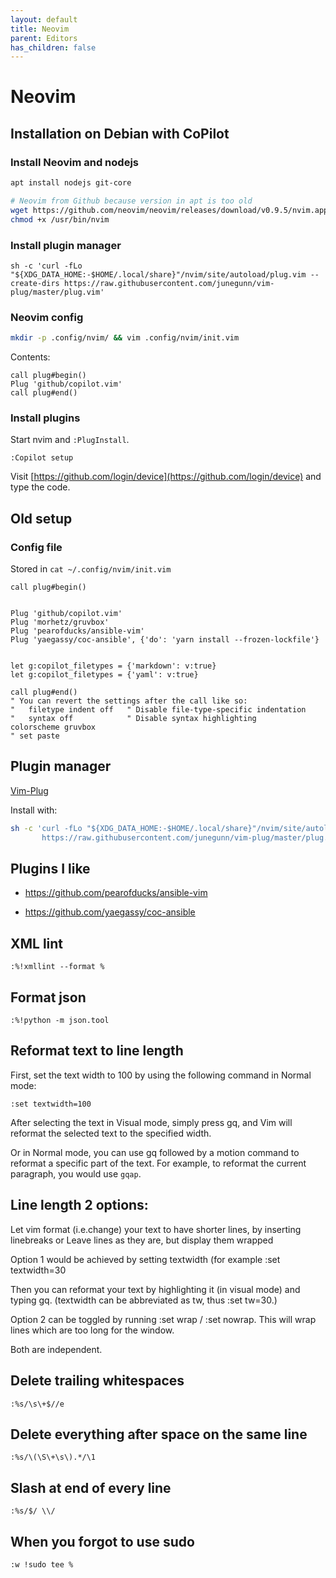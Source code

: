```yaml
---
layout: default
title: Neovim
parent: Editors
has_children: false
---
```


# Neovim

## Installation on Debian with CoPilot

### Install Neovim and nodejs

```bash
apt install nodejs git-core

# Neovim from Github because version in apt is too old
wget https://github.com/neovim/neovim/releases/download/v0.9.5/nvim.appimage -O /usr/bin/nvim
chmod +x /usr/bin/nvim

```

### Install plugin manager
```
sh -c 'curl -fLo "${XDG_DATA_HOME:-$HOME/.local/share}"/nvim/site/autoload/plug.vim --create-dirs https://raw.githubusercontent.com/junegunn/vim-plug/master/plug.vim'
```

### Neovim config

```bash
mkdir -p .config/nvim/ && vim .config/nvim/init.vim
```

Contents:
```
call plug#begin()
Plug 'github/copilot.vim'
call plug#end()
```

### Install plugins

Start nvim and `:PlugInstall`.

`:Copilot setup`

Visit [https://github.com/login/device](https://github.com/login/device) and type the code.






## Old setup

### Config file

Stored in `cat ~/.config/nvim/init.vim`

```text
call plug#begin()


Plug 'github/copilot.vim'
Plug 'morhetz/gruvbox'
Plug 'pearofducks/ansible-vim'
Plug 'yaegassy/coc-ansible', {'do': 'yarn install --frozen-lockfile'}


let g:copilot_filetypes = {'markdown': v:true}
let g:copilot_filetypes = {'yaml': v:true}

call plug#end()
" You can revert the settings after the call like so:
"   filetype indent off   " Disable file-type-specific indentation
"   syntax off            " Disable syntax highlighting
colorscheme gruvbox
" set paste
```

## Plugin manager

[Vim-Plug](https://github.com/junegunn/vim-plug)

Install with:

```bash
sh -c 'curl -fLo "${XDG_DATA_HOME:-$HOME/.local/share}"/nvim/site/autoload/plug.vim --create-dirs \
       https://raw.githubusercontent.com/junegunn/vim-plug/master/plug.vim'
```

## Plugins I like

- <https://github.com/pearofducks/ansible-vim>

- <https://github.com/yaegassy/coc-ansible>

## XML lint

`:%!xmllint --format %`

## Format json

`:%!python -m json.tool`

## Reformat text to line length

First, set the text width to 100 by using the following command in Normal mode:

`:set textwidth=100`

After selecting the text in Visual mode, simply press gq, and Vim will reformat
the selected text to the specified width.

Or in Normal mode, you can use gq followed by a motion command to reformat a
specific part of the text. For example, to reformat the current paragraph, you
would use `gqap`.

## Line length 2 options:

Let vim format (i.e.change) your text to have shorter lines, by inserting linebreaks or Leave lines as they are, but display them wrapped

Option 1 would be achieved by setting textwidth (for example :set textwidth=30

Then you can reformat your text by highlighting it (in visual mode) and typing gq. (textwidth can be abbreviated as tw, thus :set tw=30.)

Option 2 can be toggled by running :set wrap / :set nowrap. This will wrap lines which are too long for the window.

Both are independent.



## Delete trailing whitespaces

`:%s/\s\+$//e`

## Delete everything after space on the same line

`:%s/\(\S\+\s\).*/\1`

## Slash at end of every line

`:%s/$/ \\/`

## When you forgot to use sudo

`:w !sudo tee %`
